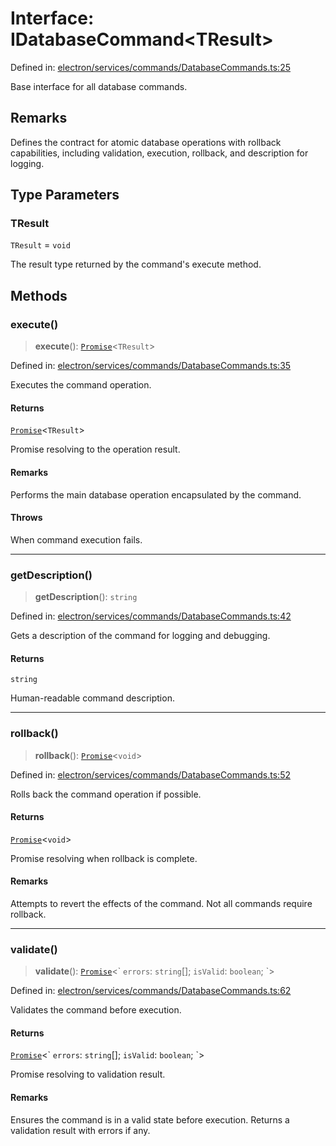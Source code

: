 # Interface: IDatabaseCommand\<TResult\>

Defined in: [electron/services/commands/DatabaseCommands.ts:25](https://github.com/Nick2bad4u/Uptime-Watcher/blob/8a1973382d5fe14c52996ecda381894eb7ecd4a6/electron/services/commands/DatabaseCommands.ts#L25)

Base interface for all database commands.

## Remarks

Defines the contract for atomic database operations with rollback capabilities, including validation, execution, rollback, and description for logging.

## Type Parameters

### TResult

`TResult` = `void`

The result type returned by the command's execute method.

## Methods

### execute()

> **execute**(): [`Promise`](https://developer.mozilla.org/docs/Web/JavaScript/Reference/Global_Objects/Promise)\<`TResult`\>

Defined in: [electron/services/commands/DatabaseCommands.ts:35](https://github.com/Nick2bad4u/Uptime-Watcher/blob/8a1973382d5fe14c52996ecda381894eb7ecd4a6/electron/services/commands/DatabaseCommands.ts#L35)

Executes the command operation.

#### Returns

[`Promise`](https://developer.mozilla.org/docs/Web/JavaScript/Reference/Global_Objects/Promise)\<`TResult`\>

Promise resolving to the operation result.

#### Remarks

Performs the main database operation encapsulated by the command.

#### Throws

When command execution fails.

***

### getDescription()

> **getDescription**(): `string`

Defined in: [electron/services/commands/DatabaseCommands.ts:42](https://github.com/Nick2bad4u/Uptime-Watcher/blob/8a1973382d5fe14c52996ecda381894eb7ecd4a6/electron/services/commands/DatabaseCommands.ts#L42)

Gets a description of the command for logging and debugging.

#### Returns

`string`

Human-readable command description.

***

### rollback()

> **rollback**(): [`Promise`](https://developer.mozilla.org/docs/Web/JavaScript/Reference/Global_Objects/Promise)\<`void`\>

Defined in: [electron/services/commands/DatabaseCommands.ts:52](https://github.com/Nick2bad4u/Uptime-Watcher/blob/8a1973382d5fe14c52996ecda381894eb7ecd4a6/electron/services/commands/DatabaseCommands.ts#L52)

Rolls back the command operation if possible.

#### Returns

[`Promise`](https://developer.mozilla.org/docs/Web/JavaScript/Reference/Global_Objects/Promise)\<`void`\>

Promise resolving when rollback is complete.

#### Remarks

Attempts to revert the effects of the command. Not all commands require rollback.

***

### validate()

> **validate**(): [`Promise`](https://developer.mozilla.org/docs/Web/JavaScript/Reference/Global_Objects/Promise)\<\` `errors`: `string`[]; `isValid`: `boolean`; \`\>

Defined in: [electron/services/commands/DatabaseCommands.ts:62](https://github.com/Nick2bad4u/Uptime-Watcher/blob/8a1973382d5fe14c52996ecda381894eb7ecd4a6/electron/services/commands/DatabaseCommands.ts#L62)

Validates the command before execution.

#### Returns

[`Promise`](https://developer.mozilla.org/docs/Web/JavaScript/Reference/Global_Objects/Promise)\<\` `errors`: `string`[]; `isValid`: `boolean`; \`\>

Promise resolving to validation result.

#### Remarks

Ensures the command is in a valid state before execution. Returns a validation result with errors if any.
